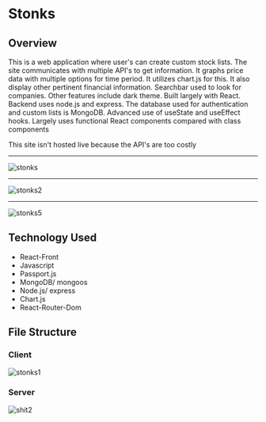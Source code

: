 # Stonks
<h2>Overview</h2>
<p>This is a web application where user's can create custom stock lists. The site communicates with multiple API's to get information. It graphs price data with multiple options
for time period.
It utilizes chart.js for this. It also display other pertinent financial information. Searchbar used to look for companies. Other features include dark theme. Built largely with React.
Backend uses node.js and express. The database used for authentication and custom lists is MongoDB. Advanced use of useState and useEffect hooks. Largely uses functional React components compared
 with class components</p>
<p>This site isn't hosted live because the API's are too costly</p>
<hr/>

![stonks](https://user-images.githubusercontent.com/63485111/135176216-7975e23a-b1dc-4d74-abac-4d77b4aa4576.PNG)

<hr/>

![stonks2](https://user-images.githubusercontent.com/63485111/135176376-f054f7f5-950b-4218-93bd-97b48b8371c0.PNG)
<hr/>

![stonks5](https://user-images.githubusercontent.com/63485111/135176466-d82ce68c-528c-4732-9b5f-da4d569588d1.PNG)

<h2>Technology Used</h2>
<ul>
<li>React-Front</li>
<li>Javascript</li>
<li>Passport.js</li>
<li>MongoDB/ mongoos</li>
<li>Node.js/ express</li>
<li>Chart.js</li>
<li>React-Router-Dom</li>
</ul>

<h2>File Structure</h2>
<h3>Client</h3>

![stonks1](https://user-images.githubusercontent.com/63485111/135175237-f4039382-990e-4e1b-b864-08fc53d7fa40.PNG)

<h3>Server</h3>

![shit2](https://user-images.githubusercontent.com/63485111/135175485-3ec0d32f-61f9-4461-8697-baeb93d182e6.PNG)
